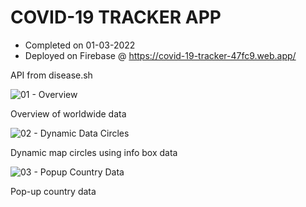 # COVID-19 TRACKER APP

- Completed on 01-03-2022
- Deployed on Firebase @ https://covid-19-tracker-47fc9.web.app/

API from disease.sh

![01 - Overview](https://user-images.githubusercontent.com/92332173/148001727-9408aa7b-60cd-44b6-8d9e-8c847df25f30.jpg)

Overview of worldwide data

![02 - Dynamic Data Circles](https://user-images.githubusercontent.com/92332173/148001759-9dcf3d5a-fde7-4c38-b9dd-cca5557f8231.jpg)

Dynamic map circles using info box data

![03 - Popup Country Data](https://user-images.githubusercontent.com/92332173/148001820-a67f1ebf-c01a-43e0-8234-d215aef28f32.jpg)

Pop-up country data
